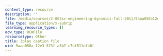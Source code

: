 ```yaml
---
content_type: resource
description: ''
file: /media/courses/2-003sc-engineering-dynamics-fall-2011/5aaa050a12e3573fa5b7c7bf511efb0f_9CPA6WG6mRo.vtt
file_type: application/x-subrip
learning_resource_types: []
ocw_type: OCWFile
resourcetype: Other
title: 3play caption file
uid: 5aaa050a-12e3-573f-a5b7-c7bf511efb0f
---
```

